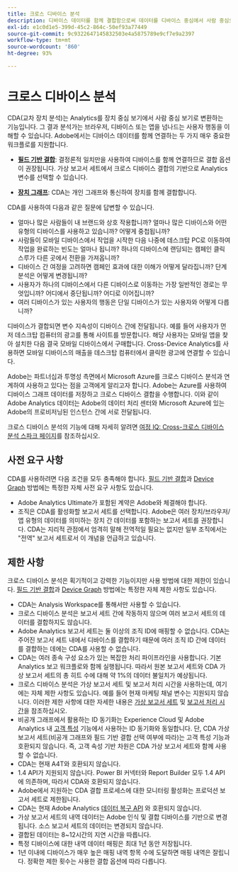 ```yaml
---
title: 크로스 디바이스 분석
description: 디바이스 데이터를 함께 결합함으로써 데이터를 디바이스 중심에서 사람 중심으로 변경합니다.
exl-id: e1c0d1e5-399d-45c2-864c-50ef93a77449
source-git-commit: 9c9322647145832503e4a5875789e9cf7e9a2397
workflow-type: tm+mt
source-wordcount: '860'
ht-degree: 93%

---
```


# 크로스 디바이스 분석

CDA(교차 장치 분석)는 Analytics를 장치 중심 보기에서 사람 중심 보기로 변환하는 기능입니다. 그 결과 분석가는 브라우저, 디바이스 또는 앱을 넘나드는 사용자 행동을 이해할 수 있습니다. Adobe에서는 디바이스 데이터를 함께 연결하는 두 가지 매우 중요한 워크플로를 지원합니다.

* [**필드 기반 결합**](field-based-stitching.md): 결정론적 일치만을 사용하여 디바이스를 함께 연결하므로 결합 옵션이 권장됩니다.
가상 보고서 세트에서 크로스 디바이스 결합의 기반으로 Analytics 변수를 선택할 수 있습니다.

* [**장치 그래프**](device-graph.md): CDA는 개인 그래프와 통신하여 장치를 함께 결합합니다.

CDA를 사용하여 다음과 같은 질문에 답변할 수 있습니다.

* 얼마나 많은 사람들이 내 브랜드와 상호 작용합니까? 얼마나 많은 디바이스와 어떤 유형의 디바이스를 사용하고 있습니까? 어떻게 중첩됩니까?
* 사람들이 모바일 디바이스에서 작업을 시작한 다음 나중에 데스크탑 PC로 이동하여 작업을 완료하는 빈도는 얼마나 됩니까? 하나의 디바이스에 랜딩되는 캠페인 클릭스루가 다른 곳에서 전환을 가져옵니까?
* 디바이스 간 여정을 고려하면 캠페인 효과에 대한 이해가 어떻게 달라집니까? 단계 분석은 어떻게 변경됩니까?
* 사용자가 하나의 디바이스에서 다른 디바이스로 이동하는 가장 일반적인 경로는 무엇입니까? 어디에서 중단됩니까? 어디로 이어집니까?
* 여러 디바이스가 있는 사용자의 행동은 단일 디바이스가 있는 사용자와 어떻게 다릅니까?

디바이스가 결합되면 변수 지속성이 디바이스 간에 전달됩니다. 예를 들어 사용자가 먼저 데스크탑 컴퓨터의 광고를 통해 사이트를 방문합니다. 해당 사용자는 모바일 앱을 찾아 설치한 다음 결국 모바일 디바이스에서 구매합니다. Cross-Device Analytics를 사용하면 모바일 디바이스의 매출을 데스크탑 컴퓨터에서 클릭한 광고에 연결할 수 있습니다.

Adobe는 파트너십과 투명성 측면에서 Microsoft Azure를 크로스 디바이스 분석과 연계하여 사용하고 있다는 점을 고객에게 알리고자 합니다. Adobe는 Azure를 사용하여 디바이스 그래프 데이터를 저장하고 크로스 디바이스 결합을 수행합니다. 이와 같이 Adobe Analytics 데이터는 Adobe의 데이터 처리 센터와 Microsoft Azure에 있는 Adobe의 프로비저닝된 인스턴스 간에 서로 전달됩니다.

크로스 디바이스 분석의 기능에 대해 자세히 알려면 [여정 IQ: Cross-크로스 디바이스 분석 스파크 페이지](https://adobe.ly/aacda)를 참조하십시오.

## 사전 요구 사항

CDA를 사용하려면 다음 조건을 모두 충족해야 합니다. [필드 기반 결합](field-based-stitching.md)과 [Device Graph](device-graph.md) 방법에는 특정한 자체 사전 요구 사항도 있습니다.

* Adobe Analytics Ultimate가 포함된 계약은 Adobe와 체결해야 합니다.
* 조직은 CDA를 활성화할 보고서 세트를 선택합니다. Adobe은 여러 장치/브라우저/앱 유형의 데이터를 의미하는 장치 간 데이터를 포함하는 보고서 세트를 권장합니다. CDA는 지리적 관점에서 엄격히 말해 전역적일 필요는 없지만 일부 조직에서는 &quot;전역&quot; 보고서 세트로서 이 개념을 언급하고 있습니다.

## 제한 사항

크로스 디바이스 분석은 획기적이고 강력한 기능이지만 사용 방법에 대한 제한이 있습니다. [필드 기반 결합](field-based-stitching.md)과 [Device Graph](device-graph.md) 방법에는 특정한 자체 제한 사항도 있습니다.

* CDA는 Analysis Workspace를 통해서만 사용할 수 있습니다.
* 크로스 디바이스 분석은 보고서 세트 간에 작동하지 않으며 여러 보고서 세트의 데이터를 결합하지도 않습니다.
* Adobe Analytics 보고서 세트는 둘 이상의 조직 ID에 매핑할 수 없습니다. CDA는 주어진 보고서 세트 내에서 디바이스를 결합하기 때문에 여러 조직 ID 간에 데이터를 결합하는 데에는 CDA를 사용할 수 없습니다.
* CDA는 여러 종속 구성 요소가 있는 복잡한 처리 파이프라인을 사용합니다. 기본 Analytics 보고 워크플로와 함께 실행됩니다. 따라서 원본 보고서 세트와 CDA 가상 보고서 세트의 총 히트 수에 대해 약 1%의 데이터 불일치가 예상됩니다.
* 크로스 디바이스 분석은 가상 보고서 세트 및 보고서 처리 시간을 사용하는데, 여기에는 자체 제한 사항도 있습니다. 예를 들어 현재 마케팅 채널 변수는 지원되지 않습니다. 이러한 제한 사항에 대한 자세한 내용은 [가상 보고서 세트](https://experienceleague.adobe.com/docs/analytics/components/virtual-report-suites/vrs-about.html?lang=ko-KR) 및 [보고서 처리 시간](https://experienceleague.adobe.com/docs/analytics/components/virtual-report-suites/vrs-report-time-processing.html?lang=ko-KR#report-time-processing-limitations)을 참조하십시오.
* 비공개 그래프에서 활용하는 ID 동기화는 Experience Cloud 및 Adobe Analytics 내 [고객 특성](https://experienceleague.adobe.com/docs/core-services/interface/customer-attributes/attributes.html?lang=ko-KR#customer-attributes) 기능에서 사용하는 ID 동기화와 동일합니다. 단, CDA 가상 보고서 세트(비공개 그래프와 필드 기반 결합 선택 여부에 따라)는 고객 특성 기능과 호환되지 않습니다. 즉, 고객 속성 기반 차원은 CDA 가상 보고서 세트와 함께 사용할 수 없습니다.
* CDA는 현재 A4T와 호환되지 않습니다.
* 1.4 API가 지원되지 않습니다. Power BI 커넥터와 Report Builder 모두 1.4 API에 의존하며, 따라서 CDA와 호환되지 않습니다.
* Adobe에서 지원하는 CDA 결합 프로세스에 대한 모니터링 활성화는 프로덕션 보고서 세트로 제한됩니다.
* CDA는 현재 Adobe Analytics [데이터 복구 API](https://www.adobe.io/apis/experiencecloud/analytics/docs.html#!AdobeDocs/analytics-2.0-apis/master/data-repair.md) 와 호환되지 않습니다.
* 가상 보고서 세트의 내역 데이터는 Adobe 인식 및 결합 디바이스를 기반으로 변경됩니다. 소스 보고서 세트의 데이터는 변경되지 않습니다.
* 결합된 데이터는 8~12시간의 지연 시간을 따릅니다.
* 특정 디바이스에 대한 내역 데이터 매핑은 최대 1년 동안 저장됩니다.
* 1년 이내에 디바이스가 매우 높은 매핑 내역 항목 수에 도달하면 매핑 내역은 잘립니다. 정확한 제한 횟수는 사용한 결합 옵션에 따라 다릅니다.
